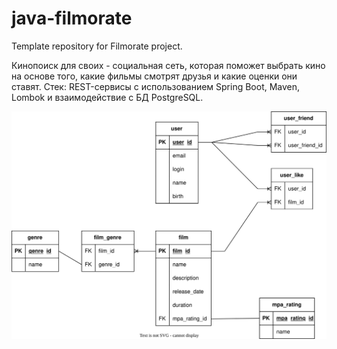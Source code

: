 # java-filmorate
Template repository for Filmorate project.

Кинопоиск для своих - социальная сеть, которая поможет выбрать кино на основе того, какие фильмы смотрят друзья и какие оценки они ставят.
Стек: REST-сервисы с использованием Spring Boot, Maven, Lombok и взаимодействие с БД PostgreSQL.

![DB Schema of Filmorate Project](/src/main/resources/static/FilmorateDB.svg)
